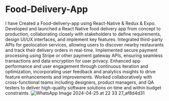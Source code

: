 # Food-Delivery-App
I have Created a Food-delivery-app using React-Native &amp; Redux &amp; Expo.
Developed and launched a React Native food delivery app from concept to production, collaborating closely with stakeholders to define requirements, design UI/UX interfaces, and implement key features.
Integrated third-party APIs for geolocation services, allowing users to discover nearby restaurants and track their delivery orders in real-time.
Implemented secure payment processing using Stripe or other payment gateway APIs, ensuring seamless transactions and data encryption for user privacy.
Enhanced app performance and user engagement through continuous iteration and optimization, incorporating user feedback and analytics insights to drive feature enhancements and improvements.
Worked collaboratively with cross-functional teams including designers, product managers, and QA testers to deliver high-quality software solutions on time and within budget constraints.
![WhatsApp Image 2024-04-25 at 22 33 27_af8d4d31](https://github.com/ANUJAVENGERS/Food-Delivery-App/assets/58434371/d0a30c92-e42c-407e-b2f2-fcaee86ac7a7)
